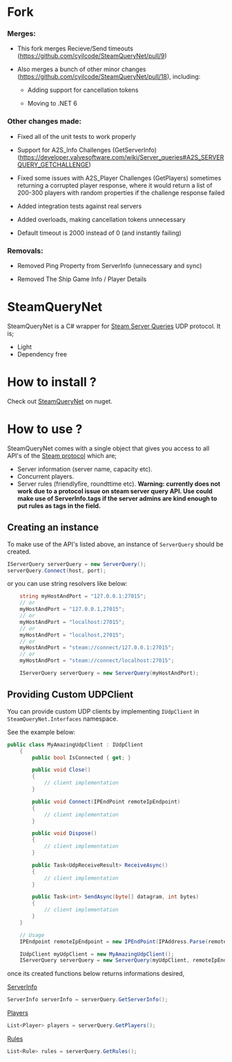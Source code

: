 # Fork 


### Merges:

* This fork merges Recieve/Send timeouts (https://github.com/cyilcode/SteamQueryNet/pull/9)

* Also merges a bunch of other minor changes (https://github.com/cyilcode/SteamQueryNet/pull/18), including:

    * Adding support for cancellation tokens

    * Moving to .NET 6


### Other changes made:

* Fixed all of the unit tests to work properly

* Support for A2S_Info Challenges (GetServerInfo) (https://developer.valvesoftware.com/wiki/Server_queries#A2S_SERVERQUERY_GETCHALLENGE)

* Fixed some issues with A2S_Player Challenges (GetPlayers) sometimes returning a corrupted player response, where it would return a list of 200-300 players with random properties if the challenge response failed

* Added integration tests against real servers

* Added overloads, making cancellation tokens unnecessary

* Default timeout is 2000 instead of 0 (and instantly failing)


### Removals:

* Removed Ping Property from ServerInfo (unnecessary and sync)

* Removed The Ship Game Info / Player Details





# SteamQueryNet


SteamQueryNet is a C# wrapper for [Steam Server Queries](https://developer.valvesoftware.com/wiki/Server_queries) UDP protocol. It is;

* Light
* Dependency free


# How to install ?

Check out [SteamQueryNet](https://www.nuget.org/packages/SteamQueryNet/) on nuget.

# How to use ?

SteamQueryNet comes with a single object that gives you access to all API's of the [Steam protocol](https://developer.valvesoftware.com/wiki/Server_queries) which are;

* Server information (server name, capacity etc).
* Concurrent players.
* Server rules (friendlyfire, roundttime etc). **Warning: currently does not work due to a protocol issue on steam server query API. Use could make use of ServerInfo.tags if the server admins are kind enough to put rules as tags in the field.**

## Creating an instance
To make use of the API's listed above, an instance of `ServerQuery` should be created.

```csharp
IServerQuery serverQuery = new ServerQuery();
serverQuery.Connect(host, port);
```

or you can use string resolvers like below:

```csharp
    string myHostAndPort = "127.0.0.1:27015";
    // or
    myHostAndPort = "127.0.0.1,27015";
    // or
    myHostAndPort = "localhost:27015";
    // or
    myHostAndPort = "localhost,27015";
    // or
    myHostAndPort = "steam://connect/127.0.0.1:27015";
    // or
    myHostAndPort = "steam://connect/localhost:27015";

    IServerQuery serverQuery = new ServerQuery(myHostAndPort);
```

## Providing Custom UDPClient

You can provide custom UDP clients by implementing `IUdpClient` in `SteamQueryNet.Interfaces` namespace.

See the example below:
```csharp
public class MyAmazingUdpClient : IUdpClient
    {
        public bool IsConnected { get; }

        public void Close()
        {
            // client implementation
        }

        public void Connect(IPEndPoint remoteIpEndpoint)
        {
            // client implementation
        }

        public void Dispose()
        {
            // client implementation
        }

        public Task<UdpReceiveResult> ReceiveAsync()
        {
            // client implementation
        }

        public Task<int> SendAsync(byte[] datagram, int bytes)
        {
            // client implementation
        }
    }

    // Usage
    IPEndpoint remoteIpEndpoint = new IPEndPoint(IPAddress.Parse(remoteServerIp), remoteServerPort);

    IUdpClient myUdpClient = new MyAmazingUdpClient();
    IServerQuery serverQuery = new ServerQuery(myUdpClient, remoteIpEndpoint);
```

once its created functions below returns informations desired,

[ServerInfo](https://github.com/cyilcode/SteamQueryNet/blob/master/SteamQueryNet/SteamQueryNet/Models/ServerInfo.cs)
```csharp
ServerInfo serverInfo = serverQuery.GetServerInfo();
```

[Players](https://github.com/cyilcode/SteamQueryNet/blob/master/SteamQueryNet/SteamQueryNet/Models/Player.cs)
```csharp
List<Player> players = serverQuery.GetPlayers();
```

[Rules](https://github.com/cyilcode/SteamQueryNet/blob/master/SteamQueryNet/SteamQueryNet/Models/Rule.cs)
```csharp
List<Rule> rules = serverQuery.GetRules();
```

